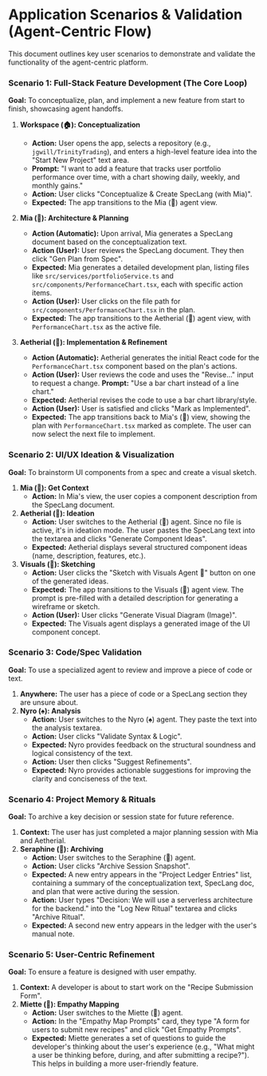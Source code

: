 # Application Scenarios & Validation (Agent-Centric Flow)

This document outlines key user scenarios to demonstrate and validate the functionality of the agent-centric platform.

### Scenario 1: Full-Stack Feature Development (The Core Loop)

**Goal:** To conceptualize, plan, and implement a new feature from start to finish, showcasing agent handoffs.

1.  **Workspace (🏠): Conceptualization**
    *   **Action:** User opens the app, selects a repository (e.g., `jgwill/TrinityTrading`), and enters a high-level feature idea into the "Start New Project" text area.
    *   **Prompt:** "I want to add a feature that tracks user portfolio performance over time, with a chart showing daily, weekly, and monthly gains."
    *   **Action:** User clicks "Conceptualize & Create SpecLang (with Mia)".
    *   **Expected:** The app transitions to the Mia (🧠) agent view.

2.  **Mia (🧠): Architecture & Planning**
    *   **Action (Automatic):** Upon arrival, Mia generates a SpecLang document based on the conceptualization text.
    *   **Action (User):** User reviews the SpecLang document. They then click "Gen Plan from Spec".
    *   **Expected:** Mia generates a detailed development plan, listing files like `src/services/portfolioService.ts` and `src/components/PerformanceChart.tsx`, each with specific action items.
    *   **Action (User):** User clicks on the file path for `src/components/PerformanceChart.tsx` in the plan.
    *   **Expected:** The app transitions to the Aetherial (💎) agent view, with `PerformanceChart.tsx` as the active file.

3.  **Aetherial (💎): Implementation & Refinement**
    *   **Action (Automatic):** Aetherial generates the initial React code for the `PerformanceChart.tsx` component based on the plan's actions.
    *   **Action (User):** User reviews the code and uses the "Revise..." input to request a change. **Prompt:** "Use a bar chart instead of a line chart."
    *   **Expected:** Aetherial revises the code to use a bar chart library/style.
    *   **Action (User):** User is satisfied and clicks "Mark as Implemented".
    *   **Expected:** The app transitions back to Mia's (🧠) view, showing the plan with `PerformanceChart.tsx` marked as complete. The user can now select the next file to implement.

### Scenario 2: UI/UX Ideation & Visualization

**Goal:** To brainstorm UI components from a spec and create a visual sketch.

1.  **Mia (🧠): Get Context**
    *   **Action:** In Mia's view, the user copies a component description from the SpecLang document.
2.  **Aetherial (💎): Ideation**
    *   **Action:** User switches to the Aetherial (💎) agent. Since no file is active, it's in ideation mode. The user pastes the SpecLang text into the textarea and clicks "Generate Component Ideas".
    *   **Expected:** Aetherial displays several structured component ideas (name, description, features, etc.).
3.  **Visuals (🎨): Sketching**
    *   **Action:** User clicks the "Sketch with Visuals Agent 🎨" button on one of the generated ideas.
    *   **Expected:** The app transitions to the Visuals (🎨) agent view. The prompt is pre-filled with a detailed description for generating a wireframe or sketch.
    *   **Action (User):** User clicks "Generate Visual Diagram (Image)".
    *   **Expected:** The Visuals agent displays a generated image of the UI component concept.

### Scenario 3: Code/Spec Validation

**Goal:** To use a specialized agent to review and improve a piece of code or text.

1.  **Anywhere:** The user has a piece of code or a SpecLang section they are unsure about.
2.  **Nyro (♠️): Analysis**
    *   **Action:** User switches to the Nyro (♠️) agent. They paste the text into the analysis textarea.
    *   **Action:** User clicks "Validate Syntax & Logic".
    *   **Expected:** Nyro provides feedback on the structural soundness and logical consistency of the text.
    *   **Action:** User then clicks "Suggest Refinements".
    *   **Expected:** Nyro provides actionable suggestions for improving the clarity and conciseness of the text.

### Scenario 4: Project Memory & Rituals

**Goal:** To archive a key decision or session state for future reference.

1.  **Context:** The user has just completed a major planning session with Mia and Aetherial.
2.  **Seraphine (🦢): Archiving**
    *   **Action:** User switches to the Seraphine (🦢) agent.
    *   **Action:** User clicks "Archive Session Snapshot".
    *   **Expected:** A new entry appears in the "Project Ledger Entries" list, containing a summary of the conceptualization text, SpecLang doc, and plan that were active during the session.
    *   **Action:** User types "Decision: We will use a serverless architecture for the backend." into the "Log New Ritual" textarea and clicks "Archive Ritual".
    *   **Expected:** A second new entry appears in the ledger with the user's manual note.

### Scenario 5: User-Centric Refinement

**Goal:** To ensure a feature is designed with user empathy.

1.  **Context:** A developer is about to start work on the "Recipe Submission Form".
2.  **Miette (🌸): Empathy Mapping**
    *   **Action:** User switches to the Miette (🌸) agent.
    *   **Action:** In the "Empathy Map Prompts" card, they type "A form for users to submit new recipes" and click "Get Empathy Prompts".
    *   **Expected:** Miette generates a set of questions to guide the developer's thinking about the user's experience (e.g., "What might a user be thinking before, during, and after submitting a recipe?"). This helps in building a more user-friendly feature.
